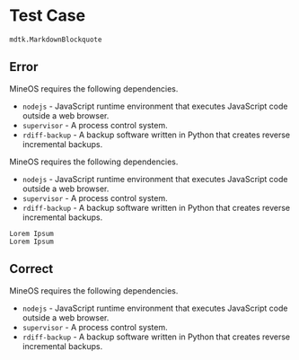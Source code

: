 # Test Case

    mdtk.MarkdownBlockquote

## Error

MineOS requires the following dependencies.

* ``nodejs`` - JavaScript runtime environment that executes JavaScript code outside a web browser.
* ```supervisor``` - A process control system.
* ````rdiff-backup```` - A backup software written in Python that creates reverse incremental backups.

MineOS requires the following dependencies.

* ```nodejs``` - JavaScript runtime environment that executes JavaScript code outside a web browser.
* ```supervisor``` - A process control system.
* ```rdiff-backup``` - A backup software written in Python that creates reverse incremental backups.

```
Lorem Ipsum
Lorem Ipsum
````

## Correct

MineOS requires the following dependencies.

* `nodejs` - JavaScript runtime environment that executes JavaScript code outside a web browser.
* `supervisor` - A process control system.
* `rdiff-backup` - A backup software written in Python that creates reverse incremental backups.
